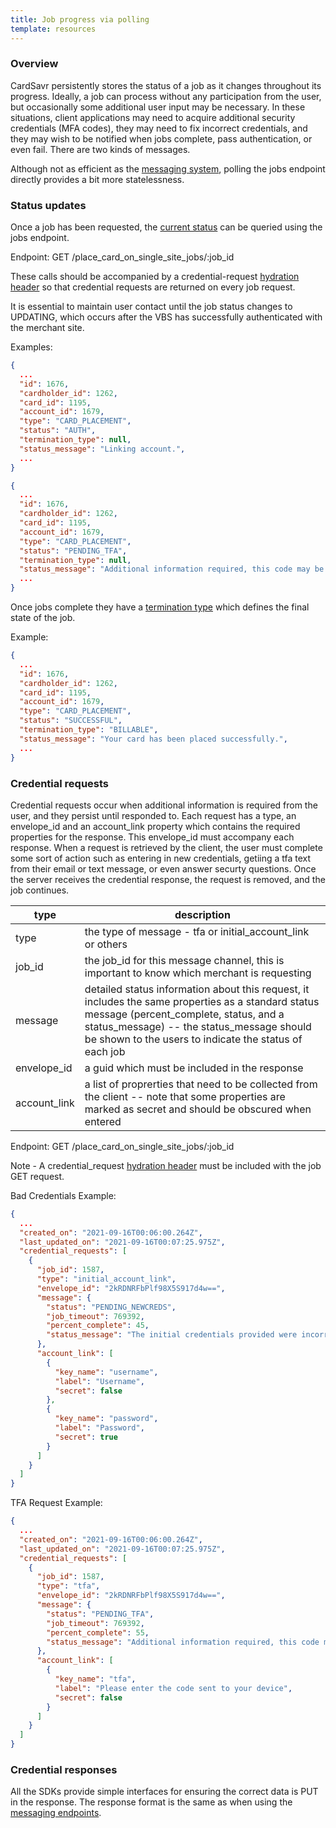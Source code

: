 ```yaml
---
title: Job progress via polling
template: resources
---
```


### Overview

CardSavr persistently stores the status of a job as it changes throughout its progress.  Ideally, a job can process without any participation from the user, but occasionally some additional user input may be necessary. In these situations, client applications may need to acquire additional security credentials (MFA codes), they may need to fix incorrect credentials, and they may wish to be notified when jobs complete, pass authentication, or even fail.  There are two kinds of messages.

Although not as efficient as the [messaging system](../progress-messages/), polling the jobs endpoint directly provides a bit more statelessness.

### Status updates

Once a job has been requested, the [current status](../job-progress/#job_statuses) can be queried using the jobs endpoint.

Endpoint: GET /place\_card\_on\_single\_site\_jobs/:job\_id

These calls should be accompanied by a credential-request [hydration header](https://swch.github.io/slate/?java#hydration) so that credential requests are returned on every job request.  

It is essential to maintain user contact until the job status changes to UPDATING, which occurs after the VBS has successfully authenticated with the merchant site.  

Examples:

```json
{
  ...
  "id": 1676,
  "cardholder_id": 1262,
  "card_id": 1195,
  "account_id": 1679,
  "type": "CARD_PLACEMENT",
  "status": "AUTH",
  "termination_type": null,
  "status_message": "Linking account.",  
  ...
}
```

```json
{
  ...
  "id": 1676,
  "cardholder_id": 1262,
  "card_id": 1195,
  "account_id": 1679,
  "type": "CARD_PLACEMENT",
  "status": "PENDING_TFA",
  "termination_type": null,
  "status_message": "Additional information required, this code may be sent to your phone or email address.",  
  ...
}
```

Once jobs complete they have a [termination type](../job-progress/#termination_types) which defines the final state of the job.

Example:

```json
{
  ...
  "id": 1676,
  "cardholder_id": 1262,
  "card_id": 1195,
  "account_id": 1679,
  "type": "CARD_PLACEMENT",
  "status": "SUCCESSFUL",
  "termination_type": "BILLABLE",
  "status_message": "Your card has been placed successfully.",  
  ...
}
```

### Credential requests

Credential requests occur when additional information is required from the user, and they persist until responded to.  Each request has a type, an envelope\_id and an account\_link property which contains the required properties for the response.  This envelope\_id must accompany each response. When a request is retrieved by the client, the user must complete some sort of action such as entering in new credentials, getiing a tfa text from their email or text message, or even answer securty questions.  Once the server receives the credential response, the request is removed, and the job continues.

type | description
---- | ------------
type | the type of message - tfa or initial\_account\_link or others
job\_id | the job\_id for this message channel, this is important to know which merchant is requesting
message | detailed status information about this request, it includes the same properties as a standard status message (percent_complete, status, and a status_message) -- the status_message should be shown to the users to indicate the status of each job
envelope\_id | a guid which must be included in the response
account\_link | a list of proprerties that need to be collected from the client -- note that some properties are marked as secret and should be obscured when entered

Endpoint: GET /place\_card\_on\_single\_site\_jobs/:job\_id

Note - A credential_request [hydration header](https://swch.github.io/slate/#hydration) must be included with the job GET request.

Bad Credentials Example: 

```json
{ 
  ...
  "created_on": "2021-09-16T00:06:00.264Z",
  "last_updated_on": "2021-09-16T00:07:25.975Z",
  "credential_requests": [
    {
      "job_id": 1587,
      "type": "initial_account_link",
      "envelope_id": "2kRDNRFbPlf98X5S917d4w==",
      "message": {
        "status": "PENDING_NEWCREDS",
        "job_timeout": 769392,
        "percent_complete": 45,
        "status_message": "The initial credentials provided were incorrect."
      },
      "account_link": [
        {
          "key_name": "username",
          "label": "Username",
          "secret": false
        },
        {
          "key_name": "password",
          "label": "Password",
          "secret": true
        }
      ]
    }
  ]
}
```

TFA Request Example:

```json
{ 
  ...
  "created_on": "2021-09-16T00:06:00.264Z",
  "last_updated_on": "2021-09-16T00:07:25.975Z",
  "credential_requests": [
    {
      "job_id": 1587,
      "type": "tfa",
      "envelope_id": "2kRDNRFbPlf98X5S917d4w==",
      "message": {
        "status": "PENDING_TFA",
        "job_timeout": 769392,
        "percent_complete": 55,
        "status_message": "Additional information required, this code may be sent to your phone or email address."
      },
      "account_link": [
        {
          "key_name": "tfa",
          "label": "Please enter the code sent to your device",
          "secret": false
        }
      ]
    }
  ]
}
```

### Credential responses

All the SDKs provide simple interfaces for ensuring the correct data is PUT in the response.  The response format is the same as when using the [messaging endpoints](../progress-messages/#credential_responses).

